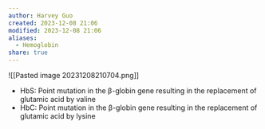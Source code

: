 ```yaml
---
author: Harvey Guo
created: 2023-12-08 21:06
modified: 2023-12-08 21:06
aliases:
  - Hemoglobin
share: true
---
```

![[Pasted image 20231208210704.png]]
- HbS: Point mutation in the β-globin gene resulting in the replacement of glutamic acid by valine
- HbC: Point mutation in the β-globin gene resulting in the replacement of glutamic acid by lysine
